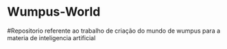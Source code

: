 # Wumpus-World

#Repositorio referente ao trabalho de criação do mundo de wumpus para a materia de inteligencia artificial
